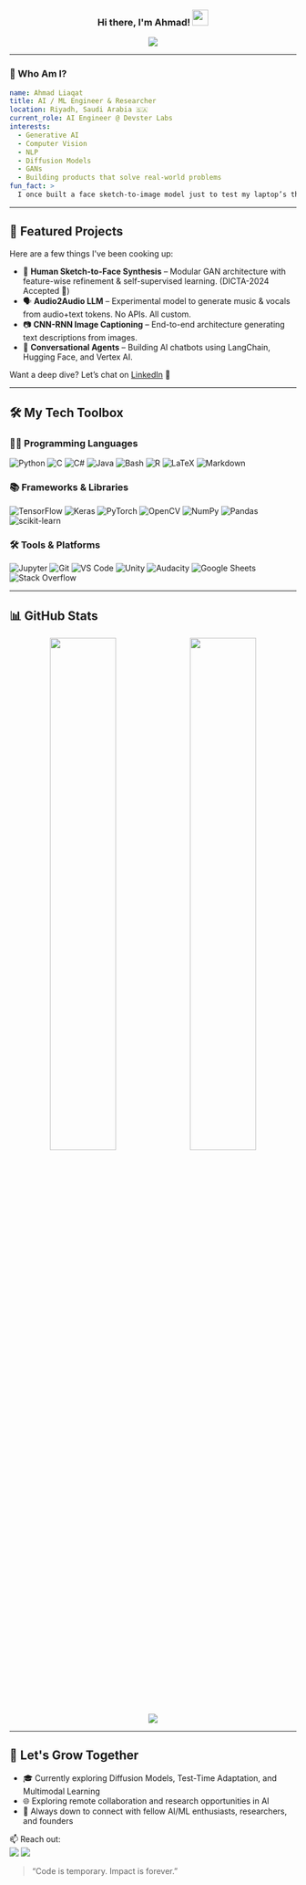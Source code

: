 <h3 align="center">
  Hi there, I'm Ahmad!
  <img src="https://media.giphy.com/media/hvRJCLFzcasrR4ia7z/giphy.gif" width="28">
</h3>

<p align="center">
  <a href="https://github.com/DenverCoder1/readme-typing-svg">
    <img src="https://readme-typing-svg.herokuapp.com/?lines=AI%20%2F%20ML%20Engineer%20|%20Deep%20Learning%20Specialist%20🧠;Natural%20Language%20Processing%20%26%20Computer%20Vision%20Expert%20👁️🗣️;Building%20Future-Ready%20Tech%20Products%20🚀;Open%20Source%20Contributor%20%7C%20Tech%20Explorer%20🌐;Always%20learning%20new%20things!%20📚&center=true&width=700&height=45&color=58a6ff&vCenter=true&size=22">
  </a>
</p>

---

### 🧠 Who Am I?
```yaml
name: Ahmad Liaqat
title: AI / ML Engineer & Researcher
location: Riyadh, Saudi Arabia 🇸🇦
current_role: AI Engineer @ Devster Labs
interests:
  - Generative AI
  - Computer Vision
  - NLP
  - Diffusion Models
  - GANs
  - Building products that solve real-world problems
fun_fact: >
  I once built a face sketch-to-image model just to test my laptop’s thermal limits 🔥
```

---

## 🚀 Featured Projects
Here are a few things I've been cooking up:

- 🧬 **Human Sketch-to-Face Synthesis** – Modular GAN architecture with feature-wise refinement & self-supervised learning. (DICTA-2024 Accepted 🎉)
- 🗣️ **Audio2Audio LLM** – Experimental model to generate music & vocals from audio+text tokens. No APIs. All custom.
- 📷 **CNN-RNN Image Captioning** – End-to-end architecture generating text descriptions from images.
- 🤖 **Conversational Agents** – Building AI chatbots using LangChain, Hugging Face, and Vertex AI.

Want a deep dive? Let’s chat on [LinkedIn](https://www.linkedin.com/in/ahmad786-writes/) 💬

---

## 🛠️ My Tech Toolbox

### 👨‍💻 Programming Languages
<p>
  <img alt="Python" src="https://img.shields.io/badge/Python-14354C.svg?logo=python&logoColor=white">
  <img alt="C" src="https://img.shields.io/badge/C-A8B9CC.svg?logo=c&logoColor=white">
  <img alt="C#" src="https://img.shields.io/badge/C%23-239120.svg?logo=c-sharp&logoColor=white">
  <img alt="Java" src="https://img.shields.io/badge/Java-007396.svg?logo=java&logoColor=white">
  <img alt="Bash" src="https://img.shields.io/badge/Bash-121011.svg?logo=gnu-bash&logoColor=white">
  <img alt="R" src="https://img.shields.io/badge/R-276DC3.svg?logo=r&logoColor=white">
  <img alt="LaTeX" src="https://img.shields.io/badge/LaTeX-008080.svg?logo=LaTeX&logoColor=white">
  <img alt="Markdown" src="https://img.shields.io/badge/Markdown-000000.svg?logo=markdown&logoColor=white">
</p>

### 📚 Frameworks & Libraries
<p>
  <img alt="TensorFlow" src="https://img.shields.io/badge/TensorFlow-FF6F00.svg?logo=TensorFlow&logoColor=white">
  <img alt="Keras" src="https://img.shields.io/badge/Keras-D00000.svg?logo=Keras&logoColor=white">
  <img alt="PyTorch" src="https://img.shields.io/badge/PyTorch-EE4C2C.svg?logo=pytorch&logoColor=white">
  <img alt="OpenCV" src="https://img.shields.io/badge/OpenCV-5C3EE8.svg?logo=opencv&logoColor=white">
  <img alt="NumPy" src="https://img.shields.io/badge/Numpy-013243.svg?logo=numpy&logoColor=white">
  <img alt="Pandas" src="https://img.shields.io/badge/Pandas-150458.svg?logo=pandas&logoColor=white">
  <img alt="scikit-learn" src="https://img.shields.io/badge/ScikitLearn-F7931E.svg?logo=scikit-learn&logoColor=white">
</p>

### 🛠️ Tools & Platforms
<p>
  <img alt="Jupyter" src="https://img.shields.io/badge/Jupyter-F37626.svg?logo=Jupyter&logoColor=white">
  <img alt="Git" src="https://img.shields.io/badge/Git-F05033.svg?logo=git&logoColor=white">
  <img alt="VS Code" src="https://img.shields.io/badge/Visual%20Studio%20Code-0078d7.svg?logo=visual-studio-code&logoColor=white">
  <img alt="Unity" src="https://img.shields.io/badge/Unity-FFFFFF.svg?logo=unity&logoColor=black">
  <img alt="Audacity" src="https://img.shields.io/badge/Audacity-0000CC.svg?logo=audacity&logoColor=white">
  <img alt="Google Sheets" src="https://img.shields.io/badge/Google%20Sheets-34A853.svg?logo=google-sheets&logoColor=white">
  <img alt="Stack Overflow" src="https://img.shields.io/badge/-Stack%20Overflow-FE7A16?logo=stack-overflow&logoColor=white">
</p>

---

## 📊 GitHub Stats
<p align="center">
  <img width="48%" src="https://github-readme-stats.vercel.app/api?username=ahmad786writes&show_icons=true&theme=tokyonight&hide_border=true" />
  <img width="48%" src="https://streak-stats.demolab.com?user=ahmad786writes&theme=tokyonight&hide_border=true" />
</p>
<p align="center">
  <img src="https://github-readme-activity-graph.vercel.app/graph?username=ahmad786writes&theme=dracula" />
</p>

---

## 🌱 Let's Grow Together

- 🎓 Currently exploring Diffusion Models, Test-Time Adaptation, and Multimodal Learning
- 🌐 Exploring remote collaboration and research opportunities in AI
- 🤝 Always down to connect with fellow AI/ML enthusiasts, researchers, and founders

📫 Reach out:<br>
<a href="mailto:ahmad786.writes@gmail.com"><img src="https://img.shields.io/badge/Email-D14836?style=flat&logo=gmail&logoColor=white"/></a>
<a href="https://www.linkedin.com/in/ahmad786-writes/"><img src="https://img.shields.io/badge/LinkedIn-blue?style=flat&logo=linkedin&logoColor=white"/></a>

> “Code is temporary. Impact is forever.”
